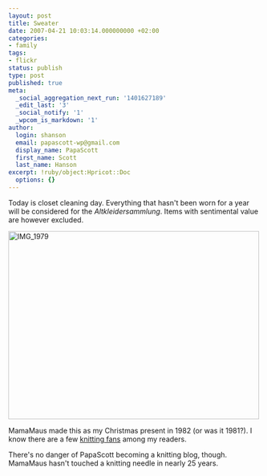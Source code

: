 ```yaml
---
layout: post
title: Sweater
date: 2007-04-21 10:03:14.000000000 +02:00
categories:
- family
tags:
- flickr
status: publish
type: post
published: true
meta:
  _social_aggregation_next_run: '1401627189'
  _edit_last: '3'
  _social_notify: '1'
  _wpcom_is_markdown: '1'
author:
  login: shanson
  email: papascott-wp@gmail.com
  display_name: PapaScott
  first_name: Scott
  last_name: Hanson
excerpt: !ruby/object:Hpricot::Doc
  options: {}
---
```

<p>Today is closet cleaning day. Everything that hasn't been worn for a year will be considered for the <em>Altkleidersammlung</em>. Items with sentimental value are however excluded.</p>
<p><a href="http://www.flickr.com/photos/papascott/466863000/" title="Photo Sharing"><img src="https://farm1.static.flickr.com/211/466863000_ca98d1236a.jpg" width="500" height="375" alt="IMG_1979" /></a></p>
<p>MamaMaus made this as my Christmas present in 1982 (or was it 1981?). I know there are a few <a href="http://sibylle.blogg.de/">knitting fans</a> among my readers.</p>
<p>There's no danger of PapaScott becoming a knitting blog, though. MamaMaus hasn't touched a knitting needle in nearly 25 years.</p>
